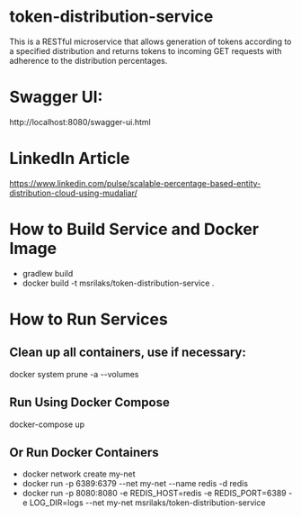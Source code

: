 # token-distribution-service
This is a RESTful microservice that allows generation of tokens according to a
specified distribution and returns tokens to incoming GET requests with adherence to the distribution percentages.

# Swagger UI:
http://localhost:8080/swagger-ui.html

# LinkedIn Article
https://www.linkedin.com/pulse/scalable-percentage-based-entity-distribution-cloud-using-mudaliar/

# How to Build Service and Docker Image
* gradlew build
* docker build -t msrilaks/token-distribution-service .

# How to Run Services

## Clean up all containers, use if necessary:
docker system prune -a --volumes

## Run Using Docker Compose
docker-compose up

## Or Run Docker Containers
* docker network create my-net
* docker run -p 6389:6379 --net my-net --name redis -d redis
* docker run -p 8080:8080 -e REDIS_HOST=redis -e REDIS_PORT=6389 -e LOG_DIR=logs
 --net my-net msrilaks/token-distribution-service

